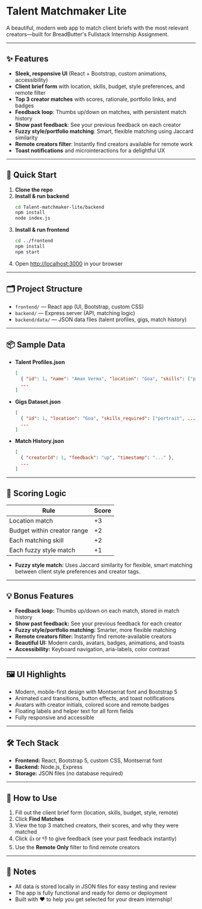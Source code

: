 # Talent Matchmaker Lite

A beautiful, modern web app to match client briefs with the most relevant creators—built for BreadButter's Fullstack Internship Assignment.

---

## ✨ Features

- **Sleek, responsive UI** (React + Bootstrap, custom animations, accessibility)
- **Client brief form** with location, skills, budget, style preferences, and remote filter
- **Top 3 creator matches** with scores, rationale, portfolio links, and badges
- **Feedback loop**: Thumbs up/down on matches, with persistent match history
- **Show past feedback**: See your previous feedback on each creator
- **Fuzzy style/portfolio matching**: Smart, flexible matching using Jaccard similarity
- **Remote creators filter**: Instantly find creators available for remote work
- **Toast notifications** and microinteractions for a delightful UX

---

## 🚀 Quick Start

1. **Clone the repo**
2. **Install & run backend**
   ```sh
   cd Talent-matchmaker-lite/backend
   npm install
   node index.js
   ```
3. **Install & run frontend**
   ```sh
   cd ../frontend
   npm install
   npm start
   ```
4. Open [http://localhost:3000](http://localhost:3000) in your browser

---

## 🗂️ Project Structure

- `frontend/` — React app (UI, Bootstrap, custom CSS)
- `backend/` — Express server (API, matching logic)
- `backend/data/` — JSON data files (talent profiles, gigs, match history)

---

## 📦 Sample Data

- **Talent Profiles.json**
  ```json
  [
    { "id": 1, "name": "Aman Verma", "location": "Goa", "skills": ["portrait", ...], "tags": ["candid", ...], "budget_min": 50000, "budget_max": 100000, "portfolio": "...", "remote": true },
    ...
  ]
  ```
- **Gigs Dataset.json**
  ```json
  [
    { "id": 1, "location": "Goa", "skills_required": ["portrait", ...], "budget": 75000, "style_preferences": ["candid"] },
    ...
  ]
  ```
- **Match History.json**
  ```json
  [
    { "creatorId": 1, "feedback": "up", "timestamp": "..." },
    ...
  ]
  ```

---

## 🧠 Scoring Logic

| Rule                        | Score |
|-----------------------------|-------|
| Location match              | +3    |
| Budget within creator range | +2    |
| Each matching skill         | +2    |
| Each fuzzy style match      | +1    |

- **Fuzzy style match:** Uses Jaccard similarity for flexible, smart matching between client style preferences and creator tags.

---

## 💡 Bonus Features

- **Feedback loop:** Thumbs up/down on each match, stored in match history
- **Show past feedback:** See your previous feedback for each creator
- **Fuzzy style/portfolio matching:** Smarter, more flexible matching
- **Remote creators filter:** Instantly find remote-available creators
- **Beautiful UI:** Modern cards, avatars, badges, animations, and toasts
- **Accessibility:** Keyboard navigation, aria-labels, color contrast

---

## 🖼️ UI Highlights

- Modern, mobile-first design with Montserrat font and Bootstrap 5
- Animated card transitions, button effects, and toast notifications
- Avatars with creator initials, colored score and remote badges
- Floating labels and helper text for all form fields
- Fully responsive and accessible

---

## 🛠️ Tech Stack

- **Frontend:** React, Bootstrap 5, custom CSS, Montserrat font
- **Backend:** Node.js, Express
- **Storage:** JSON files (no database required)

---

## 📄 How to Use

1. Fill out the client brief form (location, skills, budget, style, remote)
2. Click **Find Matches**
3. View the top 3 matched creators, their scores, and why they were matched
4. Click 👍 or 👎 to give feedback (see your past feedback instantly)
5. Use the **Remote Only** filter to find remote creators

---

## 📣 Notes

- All data is stored locally in JSON files for easy testing and review
- The app is fully functional and ready for demo or deployment
- Built with ❤️ to help you get selected for your dream internship! 